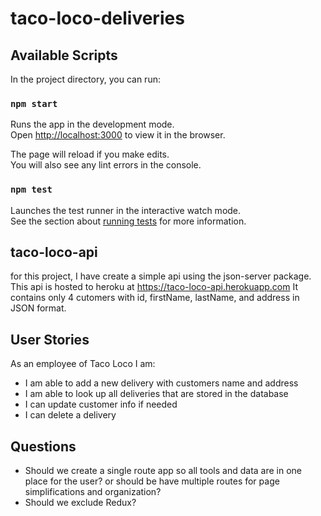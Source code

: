 # taco-loco-deliveries


## Available Scripts

In the project directory, you can run:

### `npm start`

Runs the app in the development mode.\
Open [http://localhost:3000](http://localhost:3000) to view it in the browser.

The page will reload if you make edits.\
You will also see any lint errors in the console.

### `npm test`

Launches the test runner in the interactive watch mode.\
See the section about [running tests](https://facebook.github.io/create-react-app/docs/running-tests) for more information.

## taco-loco-api
for this project, I have create a simple api using the json-server package.
This api is hosted to heroku at https://taco-loco-api.herokuapp.com
It contains only 4 cutomers with id, firstName, lastName, and address in JSON format.

## User Stories
As an employee of Taco Loco I am:
- I am able to add a new delivery with customers name and address
- I am able to look up all deliveries that are stored in the database
- I can update customer info if needed
- I can delete a delivery

## Questions
- Should we create a single route app so all tools and data are in one place for the user?
or should be have multiple routes for page simplifications and organization?
- Should we exclude Redux?  
